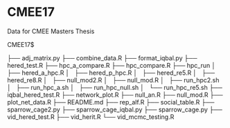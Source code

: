 # CMEE17
Data for CMEE Masters Thesis



CMEE17$ 

├── adj_matrix.py
├── combine_data.R
├── format_iqbal.py
├── hered_test.R
├── hpc_a_compare.R
├── hpc_compare.R
├── hpc_run
│   ├── hered_a_hpc.R
│   ├── hered_p_hpc.R
│   ├── hered_re5.R
│   ├── hered_re8.R
│   ├── null_mod2.R
│   ├── null_mod.R
│   ├── run_hpc2.sh
│   ├── run_hpc_a.sh
│   ├── run_hpc_null.sh
│   └── run_hpc_re5.sh
├── iqbal_hered_test.R
├── network_plot.R
├── null_an.R
├── null_mod.R
├── plot_net_data.R
├── README.md
├── rep_alf.R
├── social_table.R
├── sparrow_cage2.py
├── sparrow_cage_iqbal.py
├── sparrow_cage.py
├── vid_hered_test.R
├── vid_herit.R
└── vid_mcmc_testing.R


